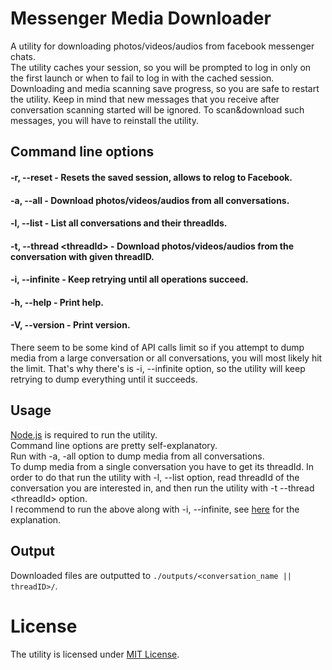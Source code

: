 # Messenger Media Downloader
A utility for downloading photos/videos/audios from facebook messenger chats.<br/>
The utility caches your session, so you will be prompted to log in only on the first launch or when to fail to log in with the cached session.<br/>
Downloading and media scanning save progress, so you are safe to restart the utility. Keep in mind that new messages that you receive after
conversation scanning started will be ignored. To scan&download such messages, you will have to reinstall the utility.

## Command line options
#### -r, --reset - Resets the saved session, allows to relog to Facebook.
#### -a, --all - Download photos/videos/audios from all conversations.
#### -l, --list - List all conversations and their threadIds.
#### -t, --thread &lt;threadId&gt; - Download photos/videos/audios from the conversation with given threadID.
#### -i, --infinite - Keep retrying until all operations succeed.
#### -h, --help - Print help.
#### -V, --version - Print version.

<a name="infinite_explanation"></a>There seem to be some kind of API calls limit so if you attempt to dump media from a large conversation
or all conversations, you will most likely hit the limit. That's why there's is -i, --infinite option, so the utility will keep retrying
to dump everything until it succeeds.


## Usage
[Node.js](https://nodejs.org/) is required to run the utility.<br/>
Command line options are pretty self-explanatory.<br/>
Run with -a, -all option to dump media from all conversations.<br/>
To dump media from a single conversation you have to get its threadId. In order to do that run the utility with -l, --list option,
read threadId of the conversation you are interested in, and then run the utility with -t --thread &lt;threadId&gt; option.<br/>
I recommend to run the above along with -i, --infinite, see [here](#infinite_explanation) for the explanation.

## Output
Downloaded files are outputted to ```./outputs/<conversation_name || threadID>/```.

# License
The utility is licensed under [MIT License](./LICENSE).
